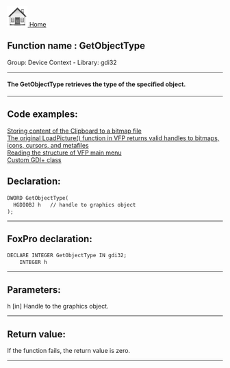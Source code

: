 [<img src="../../images/home.png"> Home ](https://github.com/VFPX/Win32API)  

## Function name : GetObjectType
Group: Device Context - Library: gdi32    
***  


#### The GetObjectType retrieves the type of the specified object.
***  


## Code examples:
[Storing content of the Clipboard to a bitmap file](../../samples/sample_189.md)  
[The original LoadPicture() function in VFP returns valid handles to bitmaps, icons, cursors, and metafiles](../../samples/sample_296.md)  
[Reading the structure of VFP main menu](../../samples/sample_337.md)  
[Custom GDI+ class](../../samples/sample_450.md)  

## Declaration:
```foxpro  
DWORD GetObjectType(
  HGDIOBJ h   // handle to graphics object
);  
```  
***  


## FoxPro declaration:
```foxpro  
DECLARE INTEGER GetObjectType IN gdi32;
	INTEGER h  
```  
***  


## Parameters:
h 
[in] Handle to the graphics object.  
***  


## Return value:
If the function fails, the return value is zero.   
***  

